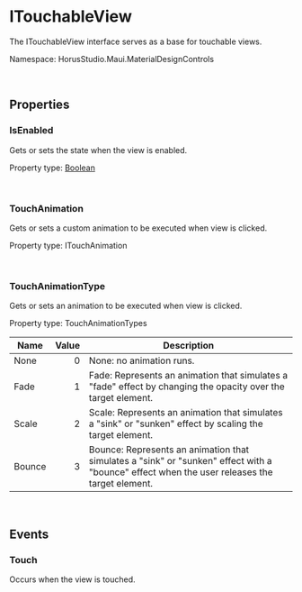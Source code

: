 # ITouchableView

The ITouchableView interface serves as a base for touchable views.

Namespace: HorusStudio.Maui.MaterialDesignControls

<br>

## Properties

### <a id="properties-isenabled"/>**IsEnabled**

Gets or sets the state when the view is enabled.

Property type: [Boolean](https://learn.microsoft.com/en-us/dotnet/api/system.boolean)<br>

<br>

### <a id="properties-touchanimation"/>**TouchAnimation**

Gets or sets a custom animation to be executed when view is clicked.

Property type: ITouchAnimation<br>

<br>

### <a id="properties-touchanimationtype"/>**TouchAnimationType**

Gets or sets an animation to be executed when view is clicked.

Property type: TouchAnimationTypes<br>

| Name | Value | Description |
| --- | --: | --- |
| None | 0 | None: no animation runs. |
| Fade | 1 | Fade: Represents an animation that simulates a "fade" effect by changing the opacity over the target element. |
| Scale | 2 | Scale: Represents an animation that simulates a "sink" or "sunken" effect by scaling the target element. |
| Bounce | 3 | Bounce: Represents an animation that simulates a "sink" or "sunken" effect with a "bounce" effect when the user releases the target element. |

<br>

## Events

### <a id="events-touch"/>**Touch**

Occurs when the view is touched.

<br>
